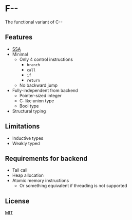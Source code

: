 # F--

The functional variant of C--

## Features

- [SSA](https://en.wikipedia.org/wiki/Static_single_assignment_form)
- Minimal
  - Only 4 control instructions
    - `branch`
    - `call`
    - `if`
    - `return`
  - No backward jump
- Fully-independent from backend
  - Pointer-sized integer
  - C-like union type
  - Bool type
- Structural typing

## Limitations

- Inductive types
- Weakly typed

## Requirements for backend

- Tail call
- Heap allocation
- Atomic memory instructions
  - Or something equivalent if threading is not supported

## License

[MIT](LICENSE)
